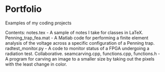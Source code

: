 # Portfolio
Examples of my coding projects

Contents:
notes.tex - A sample of notes I take for classes in LaTeX.
Penning_trap_fea.mat - A Matlab code for performing a finite element analysis of the voltage across a specific configuration of a Penning trap.
radtest_monitor.py - A code to monitor status of a FPGA undergoing a radiation test. Collaborative.
seamcarving.cpp, functions.cpp, functions.h - A program for carving an image to a smaller size by taking out the pixels with the least change in color.
